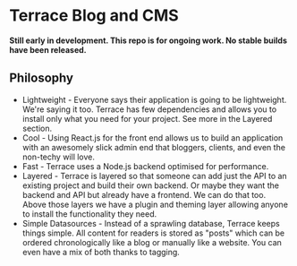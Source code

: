 # Terrace Blog and CMS

__Still early in development.  This repo is for ongoing work.  No stable builds have been released.__

## Philosophy
* Lightweight - Everyone says their application is going to be lightweight.  We're saying it too.  Terrace has few dependencies and allows you to install only what you need for your project.  See more in the Layered section.
* Cool - Using React.js for the front end allows us to build an application with an awesomely slick admin end that bloggers, clients, and even the non-techy will love.
* Fast - Terrace uses a Node.js backend optimised for performance.
* Layered - Terrace is layered so that someone can add just the API to an existing project and build their own backend.  Or maybe they want the backend and API but already have a frontend.  We can do that too.  Above those layers we have a plugin and theming layer allowing anyone to install the functionality they need.
* Simple Datasources - Instead of a sprawling database, Terrace keeps things simple.  All content for readers is stored as "posts" which can be ordered chronologically like a blog or manually like a website.  You can even have a mix of both thanks to tagging.